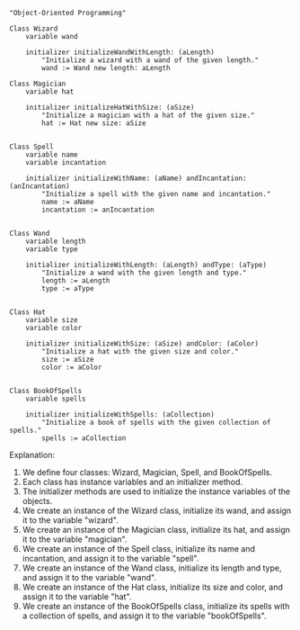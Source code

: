 ```smalltalk
"Object-Oriented Programming"

Class Wizard
    variable wand

    initializer initializeWandWithLength: (aLength)
        "Initialize a wizard with a wand of the given length."
        wand := Wand new length: aLength

Class Magician
    variable hat

    initializer initializeHatWithSize: (aSize)
        "Initialize a magician with a hat of the given size."
        hat := Hat new size: aSize


Class Spell
    variable name
    variable incantation

    initializer initializeWithName: (aName) andIncantation: (anIncantation)
        "Initialize a spell with the given name and incantation."
        name := aName
        incantation := anIncantation


Class Wand
    variable length
    variable type

    initializer initializeWithLength: (aLength) andType: (aType)
        "Initialize a wand with the given length and type."
        length := aLength
        type := aType


Class Hat
    variable size
    variable color

    initializer initializeWithSize: (aSize) andColor: (aColor)
        "Initialize a hat with the given size and color."
        size := aSize
        color := aColor


Class BookOfSpells
    variable spells

    initializer initializeWithSpells: (aCollection)
        "Initialize a book of spells with the given collection of spells."
        spells := aCollection

```

Explanation:

1. We define four classes: Wizard, Magician, Spell, and BookOfSpells.
2. Each class has instance variables and an initializer method.
3. The initializer methods are used to initialize the instance variables of the objects.
4. We create an instance of the Wizard class, initialize its wand, and assign it to the variable "wizard".
5. We create an instance of the Magician class, initialize its hat, and assign it to the variable "magician".
6. We create an instance of the Spell class, initialize its name and incantation, and assign it to the variable "spell".
7. We create an instance of the Wand class, initialize its length and type, and assign it to the variable "wand".
8. We create an instance of the Hat class, initialize its size and color, and assign it to the variable "hat".
9. We create an instance of the BookOfSpells class, initialize its spells with a collection of spells, and assign it to the variable "bookOfSpells".